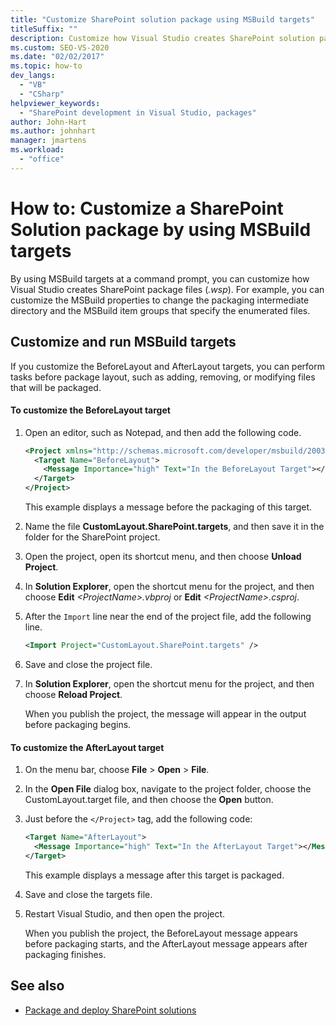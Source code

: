 ```yaml
---
title: "Customize SharePoint solution package using MSBuild targets"
titleSuffix: ""
description: Customize how Visual Studio creates SharePoint solution package files (.wsp) by using MSBuild targets at a command prompt.
ms.custom: SEO-VS-2020
ms.date: "02/02/2017"
ms.topic: how-to
dev_langs:
  - "VB"
  - "CSharp"
helpviewer_keywords:
  - "SharePoint development in Visual Studio, packages"
author: John-Hart
ms.author: johnhart
manager: jmartens
ms.workload:
  - "office"
---
```

# How to: Customize a SharePoint Solution package by using MSBuild targets
  By using MSBuild targets at a command prompt, you can customize how Visual Studio creates SharePoint package files (*.wsp*). For example, you can customize the MSBuild properties to change the packaging intermediate directory and the MSBuild item groups that specify the enumerated files.

## Customize and run MSBuild targets
 If you customize the BeforeLayout and AfterLayout targets, you can perform tasks before package layout, such as adding, removing, or modifying files that will be packaged.

#### To customize the BeforeLayout target

1. Open an editor, such as Notepad, and then add the following code.

   ```xml
   <Project xmlns="http://schemas.microsoft.com/developer/msbuild/2003">
     <Target Name="BeforeLayout">
       <Message Importance="high" Text="In the BeforeLayout Target"></Message>
     </Target>
   </Project>
   ```

    This example displays a message before the packaging of this target.

2. Name the file **CustomLayout.SharePoint.targets**, and then save it in the folder for the SharePoint project.

3. Open the project, open its shortcut menu, and then choose **Unload Project**.

4. In **Solution Explorer**, open the shortcut menu for the project, and then choose **Edit** *\<ProjectName>.vbproj* or **Edit** *\<ProjectName>.csproj*.

5. After the `Import` line near the end of the project file, add the following line.

   ```xml
   <Import Project="CustomLayout.SharePoint.targets" />
   ```

6. Save and close the project file.

7. In **Solution Explorer**, open the shortcut menu for the project, and then choose **Reload Project**.

   When you publish the project, the message will appear in the output before packaging begins.

#### To customize the AfterLayout target

1. On the menu bar, choose **File** > **Open** > **File**.

2. In the **Open File** dialog box, navigate to the project folder, choose the CustomLayout.target file, and then choose the **Open** button.

3. Just before the `</Project>` tag, add the following code:

   ```xml
   <Target Name="AfterLayout">
     <Message Importance="high" Text="In the AfterLayout Target"></Message>
   </Target>
   ```

    This example displays a message after this target is packaged.

4. Save and close the targets file.

5. Restart Visual Studio, and then open the project.

   When you publish the project, the BeforeLayout message appears before packaging starts, and the AfterLayout message appears after packaging finishes.

## See also
- [Package and deploy SharePoint solutions](../sharepoint/packaging-and-deploying-sharepoint-solutions.md)
